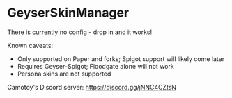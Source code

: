 # GeyserSkinManager

There is currently no config - drop in and it works!

Known caveats:

- Only supported on Paper and forks; Spigot support will likely come later
- Requires Geyser-Spigot; Floodgate alone will not work
- Persona skins are not supported

Camotoy's Discord server: https://discord.gg/jNNC4CZtsN
